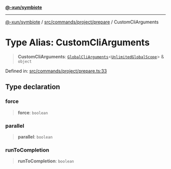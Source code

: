 [**@-xun/symbiote**](../../../../../README.md)

***

[@-xun/symbiote](../../../../../README.md) / [src/commands/project/prepare](../README.md) / CustomCliArguments

# Type Alias: CustomCliArguments

> **CustomCliArguments**: [`GlobalCliArguments`](../../../../configure/type-aliases/GlobalCliArguments.md)\<[`UnlimitedGlobalScope`](../../../../configure/enumerations/UnlimitedGlobalScope.md)\> & `object`

Defined in: [src/commands/project/prepare.ts:33](https://github.com/Xunnamius/symbiote/blob/4f71380506e8b2505a907d817794b6730bca4f95/src/commands/project/prepare.ts#L33)

## Type declaration

### force

> **force**: `boolean`

### parallel

> **parallel**: `boolean`

### runToCompletion

> **runToCompletion**: `boolean`

